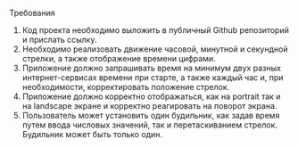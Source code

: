 Требования

1.	Код проекта необходимо выложить в публичный Github репозиторий и прислать ссылку.
2.	Необходимо реализовать движение часовой, минутной и секундной стрелки, а также отображение времени цифрами.
3.	Приложение должно запрашивать время на минимум двух разных интернет-сервисах времени при старте, а также каждый час и, при необходимости, корректировать положение стрелок.
4.	Приложение должно корректно отображаться, как на portrait так и на landscape экране и корректно реагировать на поворот экрана.
5.	Пользователь может установить один будильник, как задав время путем ввода числовых значений, так и перетаскиванием стрелок. Будильник может быть только один.
